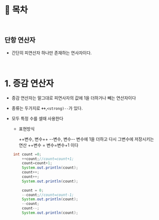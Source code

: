 # 🔖 목차


<br/>

## 단항 연산자
- 간단히 피연산자 하나만 존재하는 연사자이다.

<br/>


# 1. 증감 연산자
- 증감 연산자는 말그대로 피연사자의 값에 1을 더하거나 빼는 연산자이다
- 종류는 두가지로 <code><strong>++</code></strong>,<code><strong)--</code></storng>가 있다.
- 모두 특정 수를 셀때 사용한다

  - 표현방식

  	++변수, 변수++
  	--변수, 변수--
  	변수에 1을 더하고 다시 그변수에 저장시키는 연산
  	++변수 =  변수=변수+1 이다



```java
    int count =0;
		++count;//count=count+1;
		count=count+1;
		System.out.println(count);
		count++;
		count++;
		System.out.println(count);
		
		count = 0;
		--count;//count=count-1;
		System.out.println(count);
		--count;
		count--;
		System.out.println(count);
